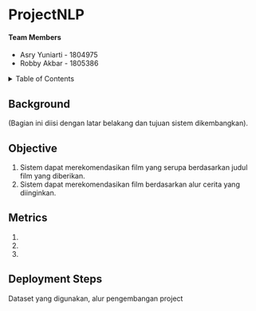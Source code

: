 # ProjectNLP

<h4>Team Members</h4>
<ul>
  <li>Asry Yuniarti - 1804975</li>
  <li>Robby Akbar - 1805386</li>
</ul>

<!-- TABLE OF CONTENTS -->
<details>
  <summary>Table of Contents</summary>
  <ol>
    <li><a href="#background">Background</a></li>
    <li><a href="#objective">Objective</a></li>
    <li><a href="#metrics">Metrics</a></li>
    <li><a href="#deployment-steps">Deployment Steps</a></li>
  </ol>
</details>

## Background
(Bagian ini diisi dengan latar belakang dan tujuan sistem dikembangkan).

## Objective
1. Sistem dapat merekomendasikan film yang serupa berdasarkan judul film yang diberikan.
2. Sistem dapat merekomendasikan film berdasarkan alur cerita yang diinginkan.

## Metrics
1. 
2. 
3. 

## Deployment Steps
Dataset yang digunakan, alur pengembangan project
